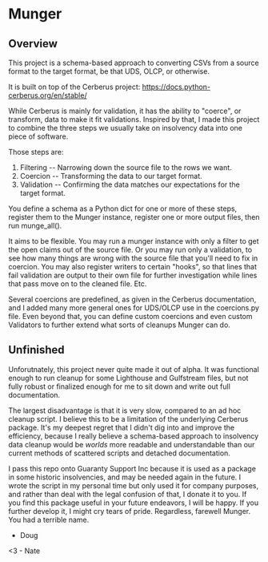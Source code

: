 # Munger

## Overview

This project is a schema-based approach to converting CSVs from a source format to the target format, be that UDS, OLCP, or otherwise.

It is built on top of the Cerberus project: https://docs.python-cerberus.org/en/stable/

While Cerberus is mainly for validation, it has the ability to "coerce", or transform, data to make it fit validations. Inspired by that, I 
made this project to combine the three steps we usually take on insolvency data into one piece of software.

Those steps are:

1. Filtering -- Narrowing down the source file to the rows we want.
2. Coercion -- Transforming the data to our target format.
3. Validation -- Confirming the data matches our expectations for the target format.

You define a schema as a Python dict for one or more of these steps, register them to the Munger instance, register one or more output files, 
then run munge_all().

It aims to be flexible. You may run a munger instance with only a filter to get the open claims out of the source file. Or you may run only a 
validation, to see how many things are wrong with the source file that you'll need to fix in coercion. You may also register writers to certain 
"hooks", so that lines that fail validation are output to their own file for further investigation while lines that pass move on to the cleaned file. Etc.

Several coercions are predefined, as given in the Cerberus documentation, and I added many more general ones for UDS/OLCP use in the coercions.py file.
Even beyond that, you can define custom coercions and even custom Validators to further extend what sorts of cleanups Munger can do.

## Unfinished

Unforutnately, this project never quite made it out of alpha. It was functional enough to run cleanup for some Lighthouse and Gulfstream files, but not fully robust
or finalized enough for me to sit down and write out full documentation.

The largest disadvantage is that it is very slow, compared to an ad hoc cleanup script. I believe this to be a limitation of the underlying Cerberus
package. It's my deepest regret that I didn't dig into and improve the efficiency, because I really believe a schema-based approach to insolvency data
cleanup would be _worlds_ more readable and understandable than our current methods of scattered scripts and detached documentation.

I pass this repo onto Guaranty Support Inc because it is used as a package in some historic insolvencies, and may be needed again in the future. I wrote
the script in my personal time but only used it for company purposes, and rather than deal with the legal confusion of that, I donate it to you. If you
find this package useful in your future endeavors, I will be happy. If you further develop it, I might cry tears of pride. Regardless, farewell Munger.
You had a terrible name.

- Doug

<3 - Nate
